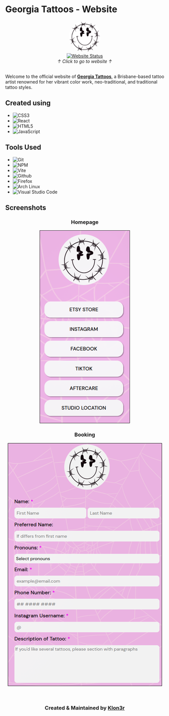 # Georgia Tattoos - Website

<div align="center">
  <img style="background-color: white; border-radius: 50%; width: 100px;"src="./src/assets/smile_logo.png">
  <br>
  <a href="http://www.georgiatattoos.com.au">
    <img src="https://img.shields.io/website?url=http%3A//www.georgiatattoos.com.au" alt="Website Status">
  </a>
  <br>
  <em>↑ Click to go to website ↑</em>
  <br>
  <br>
  <p align="left">Welcome to the official website of <a href="http://www.georgiatattoos.com.au"><strong>Georgia Tattoos</strong></a>, a Brisbane-based tattoo artist renowned for her vibrant color work, neo-traditional, and traditional tattoo styles.</p> 
</div>

## Created using

- ![CSS3](https://img.shields.io/badge/css3-%231572B6.svg?style=for-the-badge&logo=css3&logoColor=white)
- ![React](https://shields.io/badge/react-black?logo=react&style=for-the-badge)
- ![HTML5](https://img.shields.io/badge/html5-%23E34F26.svg?style=for-the-badge&logo=html5&logoColor=white)
- ![JavaScript](https://img.shields.io/badge/javascript-%23323330.svg?style=for-the-badge&logo=javascript&logoColor=%23F7DF1E)

## Tools Used

- ![Git](https://img.shields.io/badge/GIT-E44C30?style=for-the-badge&logo=git&logoColor=white)
- ![NPM](https://img.shields.io/badge/NPM-%23CB3837.svg?style=for-the-badge&logo=npm&logoColor=white)
- ![Vite](https://img.shields.io/badge/vite-%23646CFF.svg?style=for-the-badge&logo=vite&logoColor=white)
- ![Github](https://img.shields.io/badge/GitHub-100000?style=for-the-badge&logo=github&logoColor=white)
- ![Firefox](https://img.shields.io/badge/Firefox-FF7139?style=for-the-badge&logo=Firefox-Browser&logoColor=white)
- ![Arch Linux](https://img.shields.io/badge/Arch%20Linux-1793D1?logo=arch-linux&logoColor=fff&style=for-the-badge)
- ![Visual Studio Code](https://img.shields.io/badge/Visual%20Studio%20Code-0078d7.svg?style=for-the-badge&logo=visual-studio-code&logoColor=white)

## Screenshots

<div align="center">
<h3>Homepage</h3>
<img src="./screenshot/homepage-screenshot.png" alt="Homepage screenshot">

<h3>Booking</h3>
<img src="./screenshot/booking-screenshot.png" alt="Booking screenshot">
</div>
<br><br>
<div align="center"><h3>Created & Maintained by <a href="https://github.com/Klon3r">Klon3r</a></h3></div>
